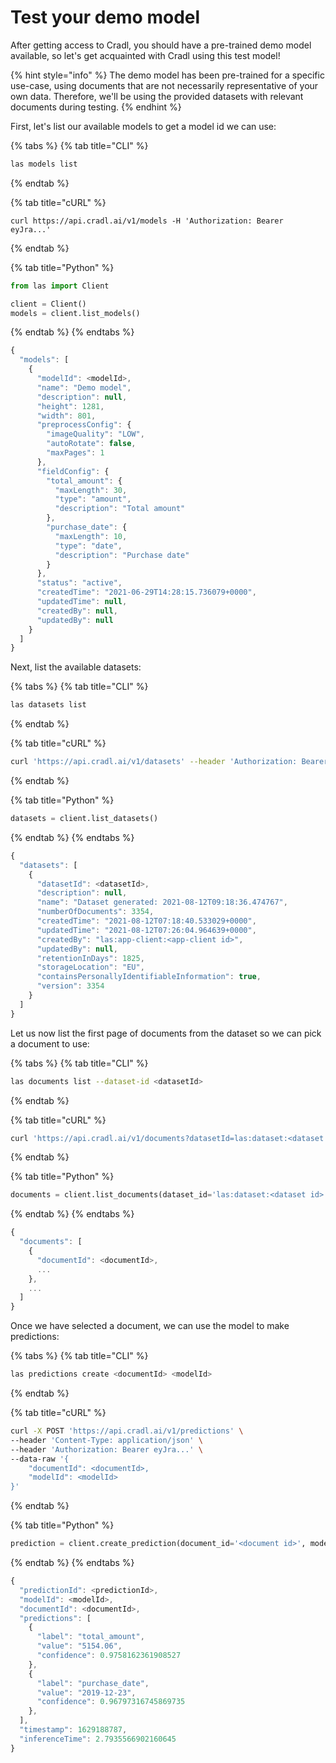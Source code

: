 # Test your demo model

After getting access to Cradl, you should have a pre-trained demo model available, so let's get acquainted with Cradl using this test model!

{% hint style="info" %}
The demo model has been pre-trained for a specific use-case, using documents that are not necessarily representative of your own data. Therefore, we'll be using the provided datasets with relevant documents during testing.
{% endhint %}

First, let's list our available models to get a model id we can use:

{% tabs %}
{% tab title="CLI" %}
```bash
las models list
```
{% endtab %}

{% tab title="cURL" %}
```
curl https://api.cradl.ai/v1/models -H 'Authorization: Bearer eyJra...'
```
{% endtab %}

{% tab title="Python" %}
```python
from las import Client

client = Client()
models = client.list_models()
```
{% endtab %}
{% endtabs %}

```javascript
{
  "models": [
    {
      "modelId": <modelId>,
      "name": "Demo model",
      "description": null,
      "height": 1281,
      "width": 801,
      "preprocessConfig": {
        "imageQuality": "LOW",
        "autoRotate": false,
        "maxPages": 1
      },
      "fieldConfig": {
        "total_amount": {
          "maxLength": 30,
          "type": "amount",
          "description": "Total amount"
        },
        "purchase_date": {
          "maxLength": 10,
          "type": "date",
          "description": "Purchase date"
        }
      },
      "status": "active",
      "createdTime": "2021-06-29T14:28:15.736079+0000",
      "updatedTime": null,
      "createdBy": null,
      "updatedBy": null
    }
  ]
}
```

Next, list the available datasets:

{% tabs %}
{% tab title="CLI" %}
```bash
las datasets list
```
{% endtab %}

{% tab title="cURL" %}
```bash
curl 'https://api.cradl.ai/v1/datasets' --header 'Authorization: Bearer eyJra...'
```
{% endtab %}

{% tab title="Python" %}
```python
datasets = client.list_datasets()
```
{% endtab %}
{% endtabs %}

```javascript
{
  "datasets": [
    {
      "datasetId": <datasetId>,
      "description": null,
      "name": "Dataset generated: 2021-08-12T09:18:36.474767",
      "numberOfDocuments": 3354,
      "createdTime": "2021-08-12T07:18:40.533029+0000",
      "updatedTime": "2021-08-12T07:26:04.964639+0000",
      "createdBy": "las:app-client:<app-client id>",
      "updatedBy": null,
      "retentionInDays": 1825,
      "storageLocation": "EU",
      "containsPersonallyIdentifiableInformation": true,
      "version": 3354
    }
  ]
}
```

Let us now list the first page of documents from the dataset so we can pick a document to use:

{% tabs %}
{% tab title="CLI" %}
```bash
las documents list --dataset-id <datasetId>
```
{% endtab %}

{% tab title="cURL" %}
```bash
curl 'https://api.cradl.ai/v1/documents?datasetId=las:dataset:<dataset id>'
```
{% endtab %}

{% tab title="Python" %}
```python
documents = client.list_documents(dataset_id='las:dataset:<dataset id>')
```
{% endtab %}
{% endtabs %}

```javascript
{
  "documents": [
    {
      "documentId": <documentId>,
      ...
    },
    ...
  ]
}
```

Once we have selected a document, we can use the model to make predictions:

{% tabs %}
{% tab title="CLI" %}
```bash
las predictions create <documentId> <modelId>
```
{% endtab %}

{% tab title="cURL" %}
```bash
curl -X POST 'https://api.cradl.ai/v1/predictions' \
--header 'Content-Type: application/json' \
--header 'Authorization: Bearer eyJra...' \
--data-raw '{
    "documentId": <documentId>,
    "modelId": <modelId>
}'
```
{% endtab %}

{% tab title="Python" %}
```python
prediction = client.create_prediction(document_id='<document id>', model_id='<model id>')
```
{% endtab %}
{% endtabs %}

```javascript
{
  "predictionId": <predictionId>,
  "modelId": <modelId>,
  "documentId": <documentId>,
  "predictions": [
    {
      "label": "total_amount",
      "value": "5154.06",
      "confidence": 0.9758162361908527
    },
    {
      "label": "purchase_date",
      "value": "2019-12-23",
      "confidence": 0.96797316745869735
    },
  ],
  "timestamp": 1629188787,
  "inferenceTime": 2.7935566902160645
}
```


